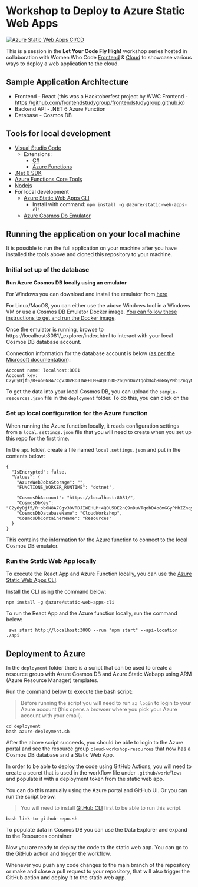 # Workshop to Deploy to Azure Static Web Apps

[![Azure Static Web Apps CI/CD](https://github.com/sunithapatel/cloud-workshop-serverless/actions/workflows/deploy.yaml/badge.svg)](https://github.com/sunithapatel/cloud-workshop-serverless/actions/workflows/deploy.yaml)

This is a session in the **Let Your Code Fly High!** workshop series hosted in collaboration with Women Who Code [Frontend](https://www.womenwhocode.com/frontend) & [Cloud](https://www.womenwhocode.com/cloud) to showcase various ways to deploy a web application to the cloud.

## Sample Application Architecture

- Frontend - React (this was a Hacktoberfest project by WWC Frontend - https://github.com/frontendstudygroup/frontendstudygroup.github.io)
- Backend API - .NET 6 Azure Function
- Database - Cosmos DB

## Tools for local development

- [Visual Studio Code](https://code.visualstudio.com/)
    - Extensions:
        - [C#](https://marketplace.visualstudio.com/items?itemName=ms-dotnettools.csharp)
        - [Azure Functions](https://marketplace.visualstudio.com/items?itemName=ms-azuretools.vscode-azurefunctions)
- [.Net 6 SDK](https://dotnet.microsoft.com/en-us/download)
- [Azure Functions Core Tools](https://github.com/Azure/azure-functions-core-tools)
- [Nodejs](https://nodejs.org/en/)
- For local development 
    - [Azure Static Web Apps CLI](https://www.npmjs.com/package/@azure/static-web-apps-cli)
      - Install with command: `npm install -g @azure/static-web-apps-cli`
    - [Azure Cosmos Db Emulator](https://docs.microsoft.com/en-us/azure/cosmos-db/local-emulator?tabs=ssl-netstd21)

## Running the application on your local machine

It is possible to run the full application on your machine after you have installed the tools above and cloned this repository to your machine.

### Initial set up of the database

**Run Azure Cosmos DB locally using an emulator**

For Windows you can download and install the emulator from [here](https://docs.microsoft.com/en-us/azure/cosmos-db/local-emulator?tabs=ssl-netstd21)

For Linux/MacOS, you can either use the above Windows tool in a Windows VM or use a Cosmos DB Emulator Docker image. [You can follow these instructions to get and run the Docker image](https://docs.microsoft.com/en-us/azure/cosmos-db/linux-emulator?tabs=ssl-netstd21).

Once the emulator is running, browse to https://localhost:8081/_explorer/index.html to interact with your local Cosmos DB database account.

Connection information for the database account is below ([as per the Microsoft documentation](https://docs.microsoft.com/en-us/azure/cosmos-db/local-emulator?tabs=ssl-netstd21#authenticate-requests)):
```
Account name: localhost:8081
Account key: C2y6yDjf5/R+ob0N8A7Cgv30VRDJIWEHLM+4QDU5DE2nQ9nDuVTqobD4b8mGGyPMbIZnqyMsEcaGQy67XIw/Jw==
```

To get the data into your local Cosmos DB, you can upload the `sample-resources.json` file in the `deployment` folder. To do this, you can click on the 

### Set up local configuration for the Azure function

When running the Azure function locally, it reads configuration settings from a `local.settings.json` file that you will need to create when you set up this repo for the first time.

In the `api` folder, create a file named `local.settings.json` and put in the contents below:

```
{
  "IsEncrypted": false,
  "Values": {
    "AzureWebJobsStorage": "",
    "FUNCTIONS_WORKER_RUNTIME": "dotnet",

    "CosmosDbAccount": "https://localhost:8081/",
    "CosmosDbKey": "C2y6yDjf5/R+ob0N8A7Cgv30VRDJIWEHLM+4QDU5DE2nQ9nDuVTqobD4b8mGGyPMbIZnqyMsEcaGQy67XIw/Jw==",
    "CosmosDbDatabaseName": "CloudWorkshop",
    "CosmosDbContainerName": "Resources"
  }
}
```

This contains the information for the Azure function to connect to the local Cosmos DB emulator.

### Run the Static Web App locally

To execute the React App and Azure Function locally, you can use the [Azure Static Web Apps CLI](https://www.npmjs.com/package/@azure/static-web-apps-cli).

Install the CLI using the command below:
```
npm install -g @azure/static-web-apps-cli
```

To run the React App and the Azure function locally, run the command below:
```
 swa start http://localhost:3000 --run "npm start" --api-location ./api
```

## Deployment to Azure

In the `deployment` folder there is a script that can be used to create a resource group with Azure Cosmos DB and Azure Static Webapp using ARM (Azure Resource Manager) templates.

Run the command below to execute the bash script:
> Before running the script you will need to run `az login` to login to your Azure account (this opens a browser where you pick your Azure account with your email).

```
cd deployment
bash azure-deployment.sh
```

After the above script succeeds, you should be able to login to the Azure portal and see the resource group `cloud-workshop-resources` that now has a Cosmos DB database and a Static Web App.

In order to be able to deploy the code using GitHub Actions, you will need to create a secret that is used in the workflow file under `.github/workflows` and populate it with a deployment token from the static web app.

You can do this manually using the Azure portal and GitHub UI. Or you can run the script below.

> You will need to install [GitHub CLI](https://cli.github.com/) first to be able to run this script.

```
bash link-to-github-repo.sh
```

To populate data in Cosmos DB you can use the Data Explorer and expand to the Resources container 

Now you are ready to deploy the code to the static web app. You can go to the GitHub action and trigger the workflow. 

Whenever you push any code changes to the main branch of the repository or make and close a pull request to your repository, that will also trigger the GitHub action and deploy it to the static web app.

